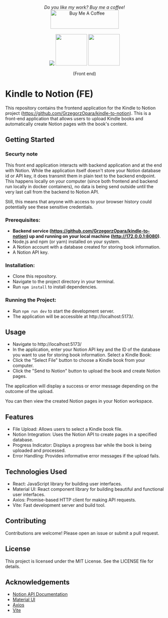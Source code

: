 <p align="center">
  <i>Do you like my work? Buy me a coffee!</i><BR>
  <a href="https://www.buymeacoffee.com/grzegorz.opara" target="_blank"><img src="https://cdn.buymeacoffee.com/buttons/v2/default-green.png" alt="Buy Me A Coffee" style="height: 60px !important;width: 217px !important;" ></a>
  <BR><BR>
  <img src="https://upload.wikimedia.org/wikipedia/commons/thumb/2/20/Amazon_Kindle_logo.svg/388px-Amazon_Kindle_logo.svg.png">
  <img src="https://upload.wikimedia.org/wikipedia/commons/thumb/9/9e/Plus_symbol.svg/200px-Plus_symbol.svg.png" width="100" height="100">
  <img src="https://upload.wikimedia.org/wikipedia/commons/thumb/e/e9/Notion-logo.svg/240px-Notion-logo.svg.png" width="100" height="100">
  
  <p align="center">(Front end)</p>
</p>


# Kindle to Notion (FE)
This repository contains the frontend application for the Kindle to Notion project (https://github.com/GrzegorzOpara/kindle-to-notion). This is a front-end application that allows users to upload Kindle books and automatically create Notion pages with the book's content.

## Getting Started

### Securty note
This front end application interacts with backend application and at the end with Notion. While the application itself doesn't store your Notion database id or API key, it does transmit them in plain text to the backend endpoint. This happens locally on your computer (since both frontend and backend run locally in docker containers), no data is being send outside until the very last call from the backend to Notion API.

Still, this means that anyone with access to your browser history could potentially see these sensitive credentials.

### Prerequisites:
- **Backend service (https://github.com/GrzegorzOpara/kindle-to-notion) up and running on your local machine (http://172.0.0.1:8080)**.
- Node.js and npm (or yarn) installed on your system.
- A Notion account with a database created for storing book information.
- A Notion API key.

### Installation:
- Clone this repository.
- Navigate to the project directory in your terminal.
- Run ``npm install`` to install dependencies.

### Running the Project:
- Run ``npm run dev`` to start the development server.
- The application will be accessible at http://localhost:5173/.

## Usage
- Navigate to http://localhost:5173/
- In the application, enter your Notion API key and the ID of the database you want to use for storing book information.
Select a Kindle Book:
- Click the "Select File" button to choose a Kindle book from your computer.
- Click the "Send to Notion" button to upload the book and create Notion pages.

The application will display a success or error message depending on the outcome of the upload.

You can then view the created Notion pages in your Notion workspace.

## Features
- File Upload: Allows users to select a Kindle book file.
- Notion Integration: Uses the Notion API to create pages in a specified database.
- Progress Indicator: Displays a progress bar while the book is being uploaded and processed.
- Error Handling: Provides informative error messages if the upload fails.

## Technologies Used
- React: JavaScript library for building user interfaces.
- Material UI: React component library for building beautiful and functional user interfaces.
- Axios: Promise-based HTTP client for making API requests.
- Vite: Fast development server and build tool.

## Contributing
Contributions are welcome! Please open an issue or submit a pull request.

## License
This project is licensed under the MIT License. See the LICENSE file for details.

## Acknowledgements
- [Notion API Documentation](https://developers.notion.com/reference/intro)
- [Material UI](https://mui.com/)
- [Axios](https://axios-http.com/)
- [Vite](https://vitejs.dev/)